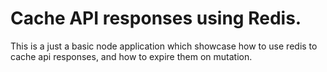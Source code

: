 # Cache API responses using Redis.
This is a just a basic node application which showcase how to use redis to cache api responses, and how to expire them on mutation.
